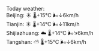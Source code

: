 Today weather:  
Beijing: ☀️   🌡️+15°C 🌬️↓6km/h  
Tianjin: ☀️   🌡️+14°C 🌬️↓11km/h  
Shijiazhuang: ☁️   🌡️+14°C 🌬️↘6km/h  
Tangshan: ⛅️  🌡️+15°C 🌬️↓6km/h  
